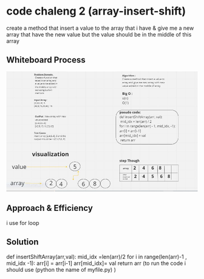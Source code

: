# code chaleng 2 (array-insert-shift)
<!-- Description of the challenge -->
create a method that insert a value to the array that i have & give me a new array that have the new value but the value should be in the middle of this array 


  
## Whiteboard Process
![Class 02](./assest/class-02.jpeg)

## Approach & Efficiency
i use for loop 

## Solution

def insertShiftArray(arr,val):
    mid_idx =len(arr)/2
    for i in range(len(arr)-1 , mid_idx -1):
    arr[i] = arr[i-1]
    arr[mid_idx]= val
return arr
(to run the code i should use 
(python the name of myfile.py) )